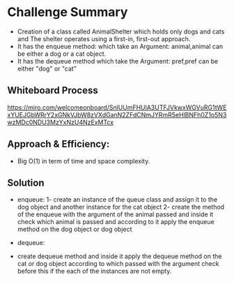 
# Challenge Summary

- Creation of a class called AnimalShelter which holds only dogs and cats and The shelter operates using a first-in, first-out approach.
- It has the enqueue method: which take an Argument: animal,animal can be either a dog or a cat object.
- It has the dequeue method which take the Argument: pref,pref can be either "dog" or "cat"
       


## Whiteboard Process
https://miro.com/welcomeonboard/SnlUUmFHUlA3UTFJVkwxWGVuRG1tWExYUEJGbWRrY2xGNkVJbW8zVXdGanN2ZFdCNmJYRmR5eHlBNFh0Z1o5N3wzMDc0NDU3MzYxNzU4NzExMTcx

## Approach & Efficiency:

- Big O(1) in term of time and space complexity.

## Solution

- enqueue:
1- create an instance of the queue class and assign it to the dog object and another instance for the cat object
2- create the method of the enqueue with the argument of the animal passed and inside it check which animal is passed and according to it apply the enqueue method on the dog object or dog object

- dequeue:
- create dequeue method and inside it apply the dequeue method on the cat or dog object according to which passed with the argument check before this if the each of the instances are not empty.